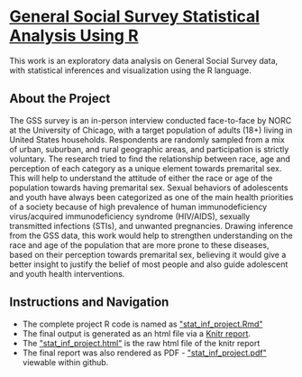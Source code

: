 # [General Social Survey Statistical Analysis Using R](https://htmlpreview.github.io/?https://github.com/tosmartak/R-GSS-exploratory-data-analysis/blob/R-GSS-exploratory-data-analysis/stat_inf_project.html)
This work is an exploratory data analysis on General Social Survey data, with statistical inferences and visualization using the R language.

## About the Project
The GSS survey is an in-person interview conducted face-to-face by NORC at the University of Chicago, with a target population of adults (18+) living in United States households. Respondents are randomly sampled from a mix of urban, suburban, and rural geographic areas, and participation is strictly voluntary.
The research tried to find the relationship between race, age and perception of each category as a unique element towards premarital sex. This will help to understand the attitude of either the race or age of the population towards having premarital sex. Sexual behaviors of adolescents and youth have always been categorized as one of the main health priorities of a society because of high prevalence of human immunodeficiency virus/acquired immunodeficiency syndrome (HIV/AIDS), sexually transmitted infections (STIs), and unwanted pregnancies. Drawing inference from the GSS data, this work would help to strengthen understanding on the race and age of the population that are more prone to these diseases, based on their perception towards premarital sex, believing it would give a better insight to justify the belief of most people and also guide adolescent and youth health interventions.

## Instructions and Navigation
- The complete project R code is named as ["stat_inf_project.Rmd"](https://github.com/tosmartak/R-GSS-exploratory-data-analysis/blob/R-GSS-exploratory-data-analysis/stat_inf_project.Rmd)
- The final output is generated as an html file via a [Knitr report](https://htmlpreview.github.io/?https://github.com/tosmartak/R-GSS-exploratory-data-analysis/blob/R-GSS-exploratory-data-analysis/stat_inf_project.html).
- The ["stat_inf_project.html"](https://github.com/tosmartak/R-GSS-exploratory-data-analysis/blob/R-GSS-exploratory-data-analysis/stat_inf_project.html) is the raw html file of the knitr report
- The final report was also rendered as PDF - ["stat_inf_project.pdf"](https://github.com/tosmartak/R-GSS-exploratory-data-analysis/blob/R-GSS-exploratory-data-analysis/stat_inf_project.pdf) viewable within github.
